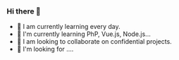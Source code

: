 ### Hi there 👋

- 🔭 I am currently learning every day.
- 🌱 I'm currently learning PhP, Vue.js, Node.js...
- 👯 I am looking to collaborate on confidential projects.
- 🤔 I'm looking for ....

